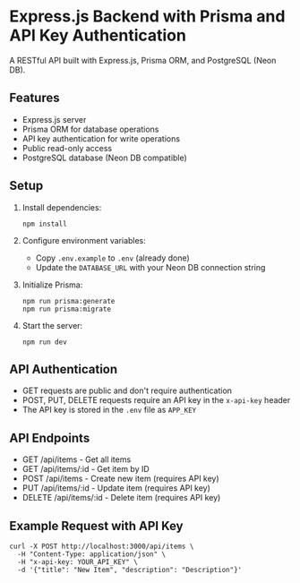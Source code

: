 
# Express.js Backend with Prisma and API Key Authentication

A RESTful API built with Express.js, Prisma ORM, and PostgreSQL (Neon DB).

## Features

- Express.js server
- Prisma ORM for database operations
- API key authentication for write operations
- Public read-only access
- PostgreSQL database (Neon DB compatible)

## Setup

1. Install dependencies:
   ```
   npm install
   ```

2. Configure environment variables:
   - Copy `.env.example` to `.env` (already done)
   - Update the `DATABASE_URL` with your Neon DB connection string

3. Initialize Prisma:
   ```
   npm run prisma:generate
   npm run prisma:migrate
   ```

4. Start the server:
   ```
   npm run dev
   ```

## API Authentication

- GET requests are public and don't require authentication
- POST, PUT, DELETE requests require an API key in the `x-api-key` header
- The API key is stored in the `.env` file as `APP_KEY`

## API Endpoints

- GET /api/items - Get all items
- GET /api/items/:id - Get item by ID
- POST /api/items - Create new item (requires API key)
- PUT /api/items/:id - Update item (requires API key)
- DELETE /api/items/:id - Delete item (requires API key)

## Example Request with API Key

```
curl -X POST http://localhost:3000/api/items \
  -H "Content-Type: application/json" \
  -H "x-api-key: YOUR_API_KEY" \
  -d '{"title": "New Item", "description": "Description"}'
```
